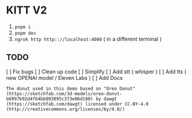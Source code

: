 # KITT V2

1. `pnpm i`
2. `pnpm dev`
3. `ngrok http http:://localhost:4000` ( in a different terminal )

## TODO

[ ] Fix bugs
[ ] Clean up code
[ ] Simplify
[ ] Add stt ( whisper )
[ ] Add tts ( new OPENAI model / Eleven Labs )
[ ] Add Docs



```
The donut used in this demo based on "Oreo Donut" (https://sketchfab.com/3d-models/oreo-donut-b6997b92d4f64bb093095c373e06d180) by dawgt (https://sketchfab.com/dawgt) licensed under CC-BY-4.0 (http://creativecommons.org/licenses/by/4.0/)
```
